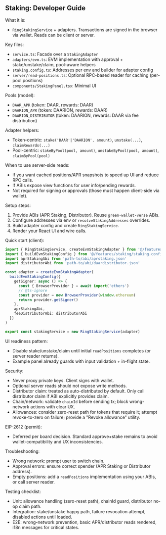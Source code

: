 ## Staking: Developer Guide

What it is:
- `RingStakingService` + adapters. Transactions are signed in the browser via wallet. Reads can be client or server.

Key files:
- `service.ts`: Facade over a `StakingAdapter`
- `adapters/evm.ts`: EVM implementation with approval + stake/unstake/claim, pool-aware helpers
- `staking.config.ts`: Addresses per env and builder for adapter config
- `server/read-positions.ts`: Optional RPC-based reader for caching (per-pool positions)
- `components/StakingPanel.tsx`: Minimal UI

Pools (model):
- `DAAR_APR` (token: DAAR, rewards: DAAR)
- `DAARION_APR` (token: DAARION, rewards: DAAR)
- `DAARION_DISTRIBUTOR` (token: DAARION, rewards: DAAR via fee distribution)

Adapter helpers:
- Token-centric: `stake('DAAR'|'DAARION', amount)`, `unstake(...)`, `claimRewards(...)`
- Pool-centric: `stakeByPool(pool, amount)`, `unstakeByPool(pool, amount)`, `claimByPool(pool)`

When to use server-side reads:
- If you want cached positions/APR snapshots to speed up UI and reduce RPC calls.
- If ABIs expose view functions for user info/pending rewards.
- Not required for signing or approvals (those must happen client-side via wallet).

Setup steps:
1) Provide ABIs (APR Staking, Distributor). Reuse `green-wallet-verse` ABIs.
2) Configure addresses via env or `resolveStakingAddresses` overrides.
3) Build adapter config and create `RingStakingService`.
4) Render your React UI and wire calls.

Quick start (client):
```ts
import { RingStakingService, createEvmStakingAdapter } from '@/features/staking'
import { buildEvmStakingConfig } from '@/features/staking/staking.config'
import aprStakingAbi from 'path-to/abi/aprstaking.json'
import distributorAbi from 'path-to/abi/daardistributor.json'

const adapter = createEvmStakingAdapter(
  buildEvmStakingConfig({
    getSigner: async () => {
      const { BrowserProvider } = await import('ethers')
      // @ts-ignore
      const provider = new BrowserProvider(window.ethereum)
      return provider.getSigner()
    },
    aprStakingAbi,
    feeDistributorAbi: distributorAbi
  })
)

export const stakingService = new RingStakingService(adapter)
```

UI readiness pattern:
- Disable stake/unstake/claim until initial `readPositions` completes (or server reader returns).
- Example panel already guards with input validation + in-flight state.

Security:
- Never proxy private keys. Client signs with wallet.
- Optional server reads should not expose write methods.
- Distributor claim: treated as auto-distributed by default. Only call distributor claim if ABI explicitly provides claim.
- Chain/network: validate `chainId` before sending tx; block wrong-network actions with clear UX.
- Allowances: consider zero-reset path for tokens that require it; attempt revoke-to-zero on failure; provide a "Revoke allowance" utility.

EIP-2612 (permit):
- Deferred per board decision. Standard approve+stake remains to avoid wallet-compatibility and UX inconsistencies.

Troubleshooting:
- Wrong network: prompt user to switch chain.
- Approval errors: ensure correct spender (APR Staking or Distributor address).
- Empty positions: add a `readPositions` implementation using your ABIs, or call server reader.

Testing checklist:
- Unit: allowance handling (zero-reset path), chainId guard, distributor no-op claim path.
- Integration: stake/unstake happy path, failure revocation attempt, disabled actions until loaded.
- E2E: wrong-network prevention, basic APR/distributor reads rendered, i18n messages for critical states.


